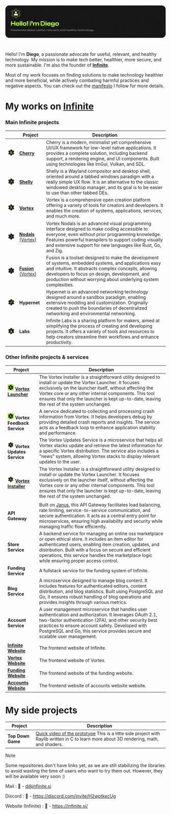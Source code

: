 <a href="https://infinite.si">
  <h1 align="center">
    <picture>
      <source media="(prefers-color-scheme: dark)" srcset="./assets/pp1.png">
      <img height="" src="./assets/pp1.png">
    </picture>
  </h1>
</a>

Hello! I'm **Diego**, a passionate advocate for useful, relevant, and healthy technology. My mission is to make tech better, healthier, more secure, and more sustainable. I'm also the founder of [**Infinite**](https://github.com/infiniteHQ).

Most of my work focuses on finding solutions to make technology healthier and more beneficial, while actively combating harmful practices and negative aspects. You can check out the [manifesto](https://manifesto.infinite.si/) I follow for more details.

# My works on [Infinite](https://github.com/infiniteHQ)

### Main Infinite projects

|                | **Project**                                                                                                           | **Description**                                                                                                                                              |
|-------------------------|--------------------------------------------------------------------------------------------------------------------|--------------------------------------------------------------------------------------------------------------------------------------------------------------|
| <img src="./assets/cherry_logo.png" width="150">  | [**Cherry**](https://github.com/infiniteHQ/Cherry)                                                                  | Cherry is a modern, minimalist yet comprehensive UI/UX framework for low-level native applications. It provides a complete solution, including backend support, a rendering engine, and UI components. Built using technologies like ImGui, Vulkan, and SDL. |
| <img src="./assets/shelly.png" width="150">  | [**Shelly**]()                                                                  | Shelly is a Wayland compositor and desktop shell, oriented around a tabbed windows paradigm with a really simple UX flow. It is an alternative to the classic windowed desktop manager, and its goal is to be easier to use than other tabbed DEs.  |
| <img src="./assets/vortex_logo.png" width="150"> | [**Vortex**](https://github.com/infiniteHQ/Vortex)                                                                  | Vortex is a comprehensive open creation platform offering a variety of tools for creators and developers. It enables the creation of systems, applications, services, and much more. |
| <img src="./assets/vortex_logo2.png" width="150"> | [**Nodals** (Vortex)](https://github.com/infiniteHQ/Vortex)                                                    | Vortex Nodals is an advanced visual programming interface designed to make coding accessible to everyone, even without prior programming knowledge. Features powerful transpilers to support coding visually and extensive support for new languages like Rust, Go, and Zig. |
| <img src="./assets/vortex_logo2.png" width="150"> | [**Fusion** (Vortex)](https://github.com/infiniteHQ/Vortex)                                                    | Fusion is a toolset designed to make the development of systems, embedded systems, and applications easy and intuitive. It abstracts complex concepts, allowing developers to focus on design, development, and production without worrying about underlying system complexities. |
| <img src="./assets/hypernet_logo.png" width="150"> | **Hypernet**                                                                                                       | Hypernet is an advanced networking technology designed around a sandbox paradigm, enabling extensive modding and customization. Originally created to push the boundaries of decentralized networking and environmental networking. |
| <img src="./assets/labs.png" width="150">   | **Labs**                                                                                                           | Infinite Labs is a sharing platform for makers, aimed at simplifying the process of creating and developing projects. It offers a variety of tools and resources to help creators streamline their workflows and enhance productivity. |

### Other Infinite projects & services
| **Project**                                                                                                           | **Description**                                                                                                                                              |
|--------------------------------------------------------------------------------------------------------------------|--------------------------------------------------------------------------------------------------------------------------------------------------------------|
| <img src="./assets/vortex_launcher.png" width="20"> [**Vortex Launcher**](https://github.com/infiniteHQ/VortexLauncher)                                                                 |   The Vortex Installer is a straightforward utility designed to install or update the Vortex Launcher. It focuses exclusively on the launcher itself, without affecting the Vortex core or any other internal components. This tool ensures that only the launcher is kept up-to-date, leaving the rest of the system unchanged. |
| <img src="./assets/vortex_launcher.png" width="20"> **Vortex Feedback Service**                                                                 |   A service dedicated to collecting and processing crash information from Vortex. It helps developers debug by providing detailed crash reports and insights. The service acts as a feedback loop to enhance application stability and performance. |
| <img src="./assets/vortex_logo.png" width="20"> **Vortex Updates Service**                                                                 |   The Vortex Updates Service is a microservice that helps all Vortex stacks update and retrieve the latest information for a specific Vortex distribution. The service also includes a "news" system, allowing Vortex stacks to display relevant updates to the user. |
| <img src="./assets/vortex_installer.png" width="20"> [**Vortex Installer**](https://github.com/infiniteHQ/VortexInstaller)                                                                 |   The Vortex Installer is a straightforward utility designed to install or update the Vortex Launcher. It focuses exclusively on the launcher itself, without affecting the Vortex core or any other internal components. This tool ensures that only the launcher is kept up-to-date, leaving the rest of the system unchanged. |
|||
| **API Gateway**                                                                 |    Built on [Janus](https://github.com/motiv-labs/janus), this API Gateway facilitates load balancing, rate limiting, service-to-service communication, and secure authentication. It acts as a central entry point for microservices, ensuring high availability and security while managing traffic flow efficiently. |
| **Store Service**                                                                 |    A backend service for managing an online oss marketplace or open ethical store. It includes an item editor for authenticated users, enabling item creation, updates, and distribution. Built with a focus on secure and efficient operations, this service handles the marketplace logic while ensuring proper access control. |
| **Funding Service**                                                                 |    A fullstack service for the funding system of Infinite. |
| **Blog Service**                                                                 | A microservice designed to manage blog content. It includes features for authenticated editors, content distribution, and blog statistics. Built using PostgreSQL and Go, it ensures robust handling of blog operations and provides insights through various metrics. |
| **Account Service**                                                                 |  A user management microservice that handles user authentication and authorization. It leverages OAuth 2.1, two-factor authentication (2FA), and other security best practices to ensure account safety. Developed with PostgreSQL and Go, this service provides secure and scalable user management. |
|||
| [**Infinite Website**](https://infinite.si/)                                                                 |    The frontend website of Infinite. |
| [**Vortex Website**](https://vortex.infinite.si/)                                                                 |    The frontend website of Vortex. |
| [**Funding Website**](https://fund.infinite.si/)                                                                 |    The frontend website of the funding website. |
| [**Accounts Website**](https://accounts.infinite.si/)                                                                 |    The frontend website of accounts website website. |

# My side projects

| **Project**                                                                                                           | **Description**                                                                                                                                              |
|--------------------------------------------------------------------------------------------------------------------|--------------------------------------------------------------------------------------------------------------------------------------------------------------|
| **Top Down Game**                                                                 | [Quick video of the prototype](https://www.youtube.com/watch?v=yEAfgGU4cqY&list=LL&index=9) This is a little side project with Raylib written in C to learn more about 3D rendering, math, and shaders. |

> [!NOTE]  
> Some repositories don't have links yet, as we are still stabilizing the libraries to avoid wasting the time of users who want to try them out. However, they will be available very soon :)

Mail : 📧 - d@infinite.si

Discord : 📧 - https://discord.com/invite/H2wptkecUg

Website (Infinite) : 📧 - https://infinite.si/
